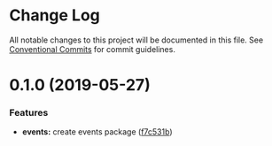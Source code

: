 # Change Log

All notable changes to this project will be documented in this file.
See [Conventional Commits](https://conventionalcommits.org) for commit guidelines.

# 0.1.0 (2019-05-27)


### Features

* **events:** create events package ([f7c531b](https://github.com/openreceipt/source/commit/f7c531b))
